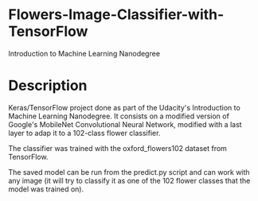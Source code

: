 # Flowers-Image-Classifier-with-TensorFlow
Introduction to Machine Learning Nanodegree

# Description
Keras/TensorFlow project done as part of the Udacity's Introduction to Machine Learning Nanodegree. It consists on a modified version of Google's MobileNet Convolutional Neural Network, modified with a last layer to adap it to a 102-class flower classifier.

The classifier was trained with the oxford_flowers102 dataset from TensorFlow.

The saved model can be run from the predict.py script and can work with any image (it will try to classify it as one of the 102 flower classes that the model was trained on).
